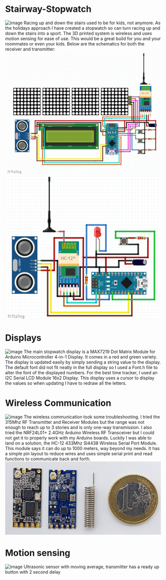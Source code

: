# Stairway-Stopwatch
![image](https://github.com/jareddilley/Stairway-Stopwatch/blob/main/Media/Demo-video.gif)
Racing up and down the stairs used to be for kids, not anymore. As the holidays approach I have created a stopwatch so can turn racing up and down the stairs into a sport. The 3D printed system is wireless and uses motion sensing for ease of use. This would be a great build for you and your roommates or even your kids. Below are the schematics for both the receiver and transmitter:
![image](https://github.com/jareddilley/Stairway-Stopwatch/blob/main/Media/schematic-receiver.PNG)
![image](https://github.com/jareddilley/Stairway-Stopwatch/blob/main/Media/schematic-transmitter.PNG)

# Displays
![image](https://github.com/jareddilley/Stairway-Stopwatch/blob/main/Media/Displays.png)
The main stopwatch display is a MAX7219 Dot Matrix Module for Arduino Microcontroller 4-in-1 Display. It comes in a red and green variety. The display is updated easily by simply sending a string value to the display. The default font did not fit neatly in the full display so I used a Font.h file to alter the font of the displayed numbers. For the best time tracker, I used an I2C Serial LCD Module 16x2 Display. This display uses a cursor to display the values so when updating I have to redraw all the letters. 

# Wireless Communication
![image](https://github.com/jareddilley/Stairway-Stopwatch/blob/main/Media/Wireless-com.gif)
The wireless communication took some troubleshooting. I tried the 315Mhz RF Transmitter and Receiver Modules but the range was not enough to reach up to 3 stories and is only one-way transmission. I also tried the NRF24L01+ 2.4GHz Arduino Wireless RF Transceiver but I could not get it to properly work with my Arduino boards. Luckily I was able to land on a solution, the HC-12 433Mhz SI4438 Wireless Serial Port Module. This module says it can do up to 1000 meters, way beyond my needs. It has a simple pin layout to reduce wires and uses simple serial print and read functions to communicate back and forth. 
![image](https://github.com/jareddilley/Stairway-Stopwatch/blob/main/Media/HC-12.JPG)

# Motion sensing
![image](https://github.com/jareddilley/Stairway-Stopwatch/blob/main/Media/Motion-sensor.gif)
Ultrasonic sensor with moving average, transmitter has a ready up button with 2 second delay


